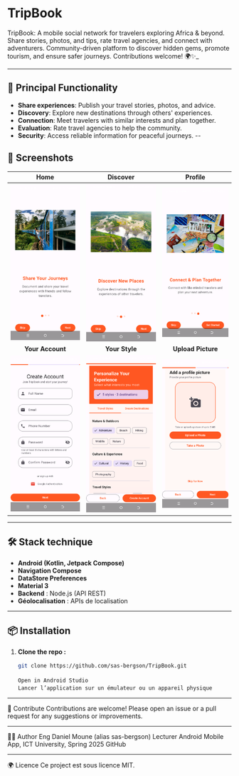 # TripBook
TripBook: A mobile social network for travelers exploring Africa &amp; beyond. Share stories, photos, and tips, rate travel agencies, and connect with adventurers. Community-driven platform to discover hidden gems, promote tourism, and ensure safer journeys.  Contributions welcome! 🌍✨_

---

## 🚀 Principal Functionality

- **Share experiences**: Publish your travel stories, photos, and advice.
- **Discovery**: Explore new destinations through others' experiences.
- **Connection**: Meet travelers with similar interests and plan together.
- **Evaluation**: Rate travel agencies to help the community.
- **Security**: Access reliable information for peaceful journeys.
--

## 📱 Screenshots

| Home | Discover | Profile |
|:----:|:--------:|:-------:|
| ![Home](app/src/main/java/com/android/tripbook/screenshots/onboarding_1.png) | ![Discover](app/src/main/java/com/android/tripbook/screenshots/onboarding_2.png) | ![Profile](app/src/main/java/com/android/tripbook/screenshots/onboarding_3.png) |
| **Your Account** | **Your Style** | **Upload Picture** |
| ![Account](app/src/main/java/com/android/tripbook/screenshots/create_account.png) | ![Style](app/src/main/java/com/android/tripbook/screenshots/travel_styles.png) | ![Picture](app/src/main/java/com/android/tripbook/screenshots/upload_picture.png) |

---

## 🛠️ Stack technique

- **Android (Kotlin, Jetpack Compose)**
- **Navigation Compose**
- **DataStore Preferences**
- **Material 3**
- **Backend** : Node.js (API REST)
- **Géolocalisation** : APIs de localisation

---

## 📦 Installation

1. **Clone the repo :**
   ```bash
   git clone https://github.com/sas-bergson/TripBook.git

   Open in Android Studio
   Lancer l’application sur un émulateur ou un appareil physique

<hr></hr>
🤝 Contribute
Contributions are welcome! Please open an issue or a pull request for any suggestions or improvements.
<hr></hr>
👨‍💻 Author
Eng Daniel Moune (alias sas-bergson)   
Lecturer Android Mobile App,   
ICT University, Spring 2025 GitHub  <hr></hr>
🌍 Licence
Ce project est sous licence MIT.

